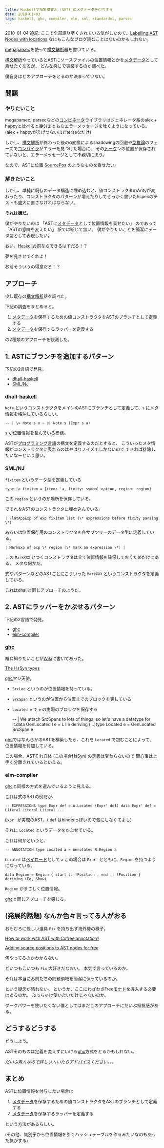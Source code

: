 ```yaml
---
title: Haskellで抽象構文木 (AST) にメタデータを付与する
date: 2018-01-03
tags: haskell, ghc, compiler, elm, sml, standardml, parsec
---
```


2018-01-04 追記: ここで全部語り尽くされている気がしたので、[Labelling AST Nodes with locations](https://www.reddit.com/r/haskell/comments/4x22f9/labelling_ast_nodes_with_locations/) なにもこんなブログ読むことはないのかもしれない。

[megaparsec](https://hackage.haskell.org/package/megaparsec-5.3.1)を使って[構文解析](http://d.hatena.ne.jp/keyword/%B9%BD%CA%B8%B2%F2%C0%CF)器を書いている。

[構文解析](http://d.hatena.ne.jp/keyword/%B9%BD%CA%B8%B2%F2%C0%CF)やっているとASTにソースファイルの位置情報とかを[メタデータ](http://d.hatena.ne.jp/keyword/%A5%E1%A5%BF%A5%C7%A1%BC%A5%BF)として乗せたくなるが、 どんな感じで実装するのか調べた。

僕自身はどのアプローチをとるのか決まっていない。

## 問題

### やりたいこと

megaparsec, parsecなどの[コンビネータ](http://d.hatena.ne.jp/keyword/%A5%B3%A5%F3%A5%D3%A5%CD%A1%BC%A5%BF)ライブラリはジェネレータ系のalex + happyと比べると幾分まともなエラーメッセージを吐くようになっている。(alex + happyがえげつないほどterseなだけ)

しかし、[構文解析](http://d.hatena.ne.jp/keyword/%B9%BD%CA%B8%B2%F2%C0%CF)が終わった後のα変換によるshadowingの回避や[型推論](http://d.hatena.ne.jp/keyword/%B7%BF%BF%E4%CF%C0)のフェーズで[コンパイラ](http://d.hatena.ne.jp/keyword/%A5%B3%A5%F3%A5%D1%A5%A4%A5%E9)がエラーを見つけた場合に、 その[トーク](http://d.hatena.ne.jp/keyword/%A5%C8%A1%BC%A5%AF)ンの位置が保存されていないと、エラーメッセージとして不親切に思う。

なので、ASTに位置 [SourcePos](https://hackage.haskell.org/package/megaparsec-5.3.1/docs/Text-Megaparsec-Pos.html#t:SourcePos) のようなものを乗せたい。

### 解きたいこと

しかし、単純に既存のデータ構造に埋め込むと、値コンストラクタのArityが変わったり、コンストラクタのパターンが増えたりしてせっかく書いたhspecのテストも盛大に直さなければならない。

**それは嫌だ。**

僕がやりたいのは 「ASTに[メタデータ](http://d.hatena.ne.jp/keyword/%A5%E1%A5%BF%A5%C7%A1%BC%A5%BF)として位置情報を乗せたい」 のであって 「ASTの意味を変えたい」 訳では断じて無い。 僕がやりたいことを簡潔にデータ型として表現したい。

おい、[Haskell](http://d.hatena.ne.jp/keyword/Haskell)お前ならできるはずだろ！？

夢を見させてくれよ！

お前そういうの得意だろ！？

## アプローチ

少し既存の[構文解析](http://d.hatena.ne.jp/keyword/%B9%BD%CA%B8%B2%F2%C0%CF)器を調べた。

下記の調査をまとめると。

1. [メタデータ](http://d.hatena.ne.jp/keyword/%A5%E1%A5%BF%A5%C7%A1%BC%A5%BF)を保存するための値コンストラクタをASTのブランチとして定義する
2. [メタデータ](http://d.hatena.ne.jp/keyword/%A5%E1%A5%BF%A5%C7%A1%BC%A5%BF)を保存するラッパーを定義する

の2種類のアプローチを観測した。

## 1. ASTにブランチを追加するパターン

下記の2言語で発見。

- [dhall-haskell](https://github.com/dhall-lang/dhall-haskell)
- [SML/NJ](https://www.smlnj.org/)

### dhall-[haskell](http://d.hatena.ne.jp/keyword/haskell)

`Note` というコンストラクタをメインのASTにブランチとして定義して、`s` にメタ情報を格納しているらしい。

    -- | \> Note s x ~ e| Note s (Expr s a)

`s` が位置情報を含んでいる模様。

ASTが[プログラミング言語](http://d.hatena.ne.jp/keyword/%A5%D7%A5%ED%A5%B0%A5%E9%A5%DF%A5%F3%A5%B0%B8%C0%B8%EC)の構文を定義するのだとすると、 こういったメタ情報がコンストラクタに表れるのはやはりノイズでしかないので できれば排除したいなーという思い。

### SML/NJ

`fixitem` というデータ型を定義している

    type 'a fixitem = {item: 'a, fixity: symbol option, region: region}

この `region` というのが場所を保存している。

でそれをASTのコンストラクタに埋め込んでいる。

    | FlatAppExp of exp fixitem list (\* expressions before fixity parsing \*)

あるいは位置保存用のコンストラクタを各サブツリーのデータ型に定義している。

    | MarkExp of exp \* region (\* mark an expression \*) |

この `MarkXXX` とつくコンストラクタは全て位置情報を確保しておくためだけにある、 メタな何かだ。

式やパターンなどのASTごとにこういった `MarkXXX` というコンストラクタを定義している。

これはdhallと同じアプローチのようだ。

## 2. ASTにラッパーをかぶせるパターン

下記の2言語で発見。

- [ghc](https://github.com/ghc/ghc)
- [elm-compiler](https://github.com/elm-lang/elm-compiler)

### [ghc](http://d.hatena.ne.jp/keyword/ghc)

概ね知りたいことが[Wiki](http://d.hatena.ne.jp/keyword/Wiki)に書いてあった。

[The HsSyn types](https://ghc.haskell.org/trac/ghc/wiki/Commentary/Compiler/HsSynType#SourceLocations)

[ghc](http://d.hatena.ne.jp/keyword/ghc)マジ天使。

- `SrcLoc` というのが位置情報を持っている。
- `SrcSpan` というのが位置から位置までのブロックを表している
- `Located e` で `e` の実際のブロックを保存する

    -- | We attach SrcSpans to lots of things, so let's have a datatype for it.data GenLocated l e = L l e deriving (…)type Located e = GenLocated SrcSpan e

[ghc](http://d.hatena.ne.jp/keyword/ghc)ではなんらかのASTを構築したら、これを `Located` で包むことによって、 位置情報を付加している。

この場合、ASTそれ自体 (この場合HsSyn) の定義は変わらないので 関心事は上手く分離されているといえる。

### elm-compiler

[ghc](http://d.hatena.ne.jp/keyword/ghc)と同様の方式を選んでいるように見える。

これは式のASTの例だが、

    -- EXPRESSIONS type Expr def = A.Located (Expr' def) data Expr' def = Literal Literal.Literal ...

`Expr'` が実際のAST。( `def` はbinderっぽいので気にしなくてよし)

それに `Located` というデータをかぶせている。

これは何かというと、

    -- ANNOTATION type Located a = Annotated R.Region a

`Located` は[ペイロード](http://d.hatena.ne.jp/keyword/%A5%DA%A5%A4%A5%ED%A1%BC%A5%C9)として `a` この場合は `Expr'` とともに、`Region` を持つようになっている。

    data Region = Region { start :: !Position , end :: !Position } deriving (Eq, Show)

`Region` がまさしく位置情報。

[ghc](http://d.hatena.ne.jp/keyword/ghc)と同じアプローチを感じる。

## (発展的話題) なんか色々言ってる人がおる

おもむろに怪しい道具 `Fix` を持ち出す海外勢の様子。

[How to work with AST with Cofree annotation?](https://stackoverflow.com/questions/38462563/how-to-work-with-ast-with-cofree-annotation)

[Adding source positions to AST nodes for free](http://blog.callcc.name/posts/free-sourcepos.html)

何やってるのかわからない。

どいつもこいつも `Fix` 大好きだなおい。 本気で言っているのか。

それは本当にお前たちの問題領域を簡潔に保っているのか。

という疑念が晴れない。 というか、ここにわざわざFree[モナド](http://d.hatena.ne.jp/keyword/%A5%E2%A5%CA%A5%C9)を導入する必要はあるのか。 ぶっちゃけ使いたいだけじゃないのか。

ダークパワーを使いたくない僕としてはまだこのアプローチにだいぶ抵抗感がある。

## どうするどうする

どうしよう。

ASTそのものは定義を変えずにいける[ghc](http://d.hatena.ne.jp/keyword/ghc)方式をとるかもしれない。

_だいぶ素人なので詳しい人いたらアド[バイス](http://d.hatena.ne.jp/keyword/%A5%D0%A5%A4%A5%B9)ください。。。_

## まとめ

ASTに位置情報を付与したい場合は

1. [メタデータ](http://d.hatena.ne.jp/keyword/%A5%E1%A5%BF%A5%C7%A1%BC%A5%BF)を保存するための値コンストラクタをASTのブランチとして定義する
2. [メタデータ](http://d.hatena.ne.jp/keyword/%A5%E1%A5%BF%A5%C7%A1%BC%A5%BF)を保存するラッパーを定義する

という方法があるらしい。

(その他、識別子から位置情報を引くハッシュテーブルを作るみたいなのもあった気がする)

